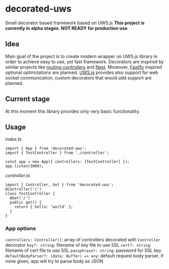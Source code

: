 # decorated-uws

Small decorator based framework based on UWS.js
**This project is currently in alpha stages. NOT READY for production use**

## Idea

Main goal of the project is to create modern wrapper on UWS.js library in order to achieve easy to use, yet fast framework.
Decorators are inspired by similar projects like [routing-controllers](https://github.com/typestack/routing-controllers) and [Nest](https://nestjs.com/). Moreover, [Fastify](https://www.fastify.io/) inspired optional optimizations are planned. [UWS.js](https://github.com/uNetworking/uWebSockets) provides also support for web socket communication, custom decorators that would add support are planned.

## Current stage

At this moment this library provides only very basic functionality.

## Usage

_index.ts_

```
import { App } from 'decorated-uws';
import { TestController } from './controller';

const app = new App({ controllers: [TestController] });
app.listen(3000);
```

_controller.ts_

```
import { Controller, Get } from 'decorated-uws';
@Controller('/')
class TestController {
  @Get('/')
  public get() {
    return { hello: 'world' };
  }
}
```

### App options

`controllers: Controller[]`: array of controllers decorated with `Controller` decorator
`key?: string`: filename of key file to use SSL
`cert?: string`: filename of cert file to use SSL
`passphrase?: string`: password for SSL key
`defaultBodyParser?: (data: Buffer) => any`: default request body parser, if none given, app will try to parse body as JSON
